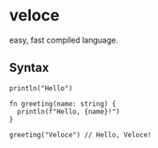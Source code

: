 # veloce
easy, fast compiled language.


## Syntax
```
println("Hello")

fn greeting(name: string) {
  println(f"Hello, {name}!")
}

greeting("Veloce") // Hello, Veloce!
```
